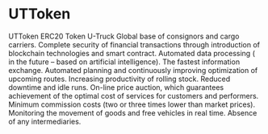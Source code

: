 # UTToken
UTToken ERC20 Token
U-Truck
Global base of consignors and cargo carriers.
Complete security of financial transactions through introduction of blockchain technologies and smart contract.
Automated data processing ( in the future – based on artificial intelligence).
The fastest information exchange.
Automated planning and continuously improving optimization of upcoming routes.
Increasing productivity of rolling stock. Reduced downtime and idle runs.
On-line price auction, which guarantees achievement of the optimal cost of services for customers and performers.
Minimum commission costs (two or three times lower than market prices).
Monitoring the movement of goods and free vehicles in real time.
Absence of any intermediaries.
